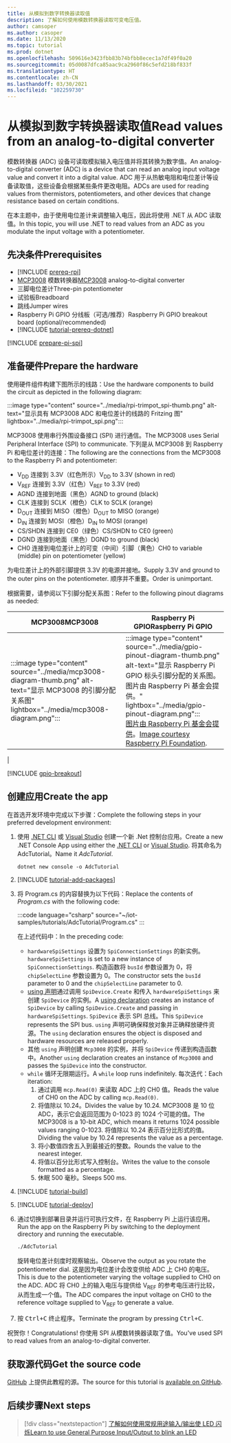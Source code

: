 ```yaml
---
title: 从模拟到数字转换器读取值
description: 了解如何使用模数转换器读取可变电压值。
author: camsoper
ms.author: casoper
ms.date: 11/13/2020
ms.topic: tutorial
ms.prod: dotnet
ms.openlocfilehash: 509616e3423fbb83b74bfbb8ecec1a7df49f0a20
ms.sourcegitcommit: 05d0087dfca85aac9ca2960f86c5efd218bf833f
ms.translationtype: HT
ms.contentlocale: zh-CN
ms.lasthandoff: 03/30/2021
ms.locfileid: "102259730"
---
```

<!--markdownlint-disable DOCSMD011 -->
# <a name="read-values-from-an-analog-to-digital-converter"></a><span data-ttu-id="e51f9-103">从模拟到数字转换器读取值</span><span class="sxs-lookup"><span data-stu-id="e51f9-103">Read values from an analog-to-digital converter</span></span>

<span data-ttu-id="e51f9-104">模数转换器 (ADC) 设备可读取模拟输入电压值并将其转换为数字值。</span><span class="sxs-lookup"><span data-stu-id="e51f9-104">An analog-to-digital converter (ADC) is a device that can read an analog input voltage value and convert it into a digital value.</span></span> <span data-ttu-id="e51f9-105">ADC 用于从热敏电阻和电位差计等设备读取值，这些设备会根据某些条件更改电阻。</span><span class="sxs-lookup"><span data-stu-id="e51f9-105">ADCs are used for reading values from thermistors, potentiometers, and other devices that change resistance based on certain conditions.</span></span>

<span data-ttu-id="e51f9-106">在本主题中，由于使用电位差计来调整输入电压，因此将使用 .NET 从 ADC 读取值。</span><span class="sxs-lookup"><span data-stu-id="e51f9-106">In this topic, you will use .NET to read values from an ADC as you modulate the input voltage with a potentiometer.</span></span>

## <a name="prerequisites"></a><span data-ttu-id="e51f9-107">先决条件</span><span class="sxs-lookup"><span data-stu-id="e51f9-107">Prerequisites</span></span>

- [!INCLUDE [prereq-rpi](../includes/prereq-rpi.md)]
- <span data-ttu-id="e51f9-108">[MCP3008](https://www.microchip.com/wwwproducts/MCP3008) 模数转换器</span><span class="sxs-lookup"><span data-stu-id="e51f9-108">[MCP3008](https://www.microchip.com/wwwproducts/MCP3008) analog-to-digital converter</span></span>
- <span data-ttu-id="e51f9-109">三脚电位差计</span><span class="sxs-lookup"><span data-stu-id="e51f9-109">Three-pin potentiometer</span></span>
- <span data-ttu-id="e51f9-110">试验板</span><span class="sxs-lookup"><span data-stu-id="e51f9-110">Breadboard</span></span>
- <span data-ttu-id="e51f9-111">跳线</span><span class="sxs-lookup"><span data-stu-id="e51f9-111">Jumper wires</span></span>
- <span data-ttu-id="e51f9-112">Raspberry Pi GPIO 分线板（可选/推荐）</span><span class="sxs-lookup"><span data-stu-id="e51f9-112">Raspberry Pi GPIO breakout board (optional/recommended)</span></span>
- [!INCLUDE [tutorial-prereq-dotnet](../includes/tutorial-prereq-dotnet.md)]

[!INCLUDE [prepare-pi-spi](../includes/prepare-pi-spi.md)]

## <a name="prepare-the-hardware"></a><span data-ttu-id="e51f9-113">准备硬件</span><span class="sxs-lookup"><span data-stu-id="e51f9-113">Prepare the hardware</span></span>

<span data-ttu-id="e51f9-114">使用硬件组件构建下图所示的线路：</span><span class="sxs-lookup"><span data-stu-id="e51f9-114">Use the hardware components to build the circuit as depicted in the following diagram:</span></span>

:::image type="content" source="../media/rpi-trimpot_spi-thumb.png" alt-text="显示具有 MCP3008 ADC 和电位差计的线路的 Fritzing 图" lightbox="../media/rpi-trimpot_spi.png":::

<span data-ttu-id="e51f9-116">MCP3008 使用串行外围设备接口 (SPI) 进行通信。</span><span class="sxs-lookup"><span data-stu-id="e51f9-116">The MCP3008 uses Serial Peripheral Interface (SPI) to communicate.</span></span> <span data-ttu-id="e51f9-117">下列是从 MCP3008 到 Raspberry Pi 和电位差计的连接：</span><span class="sxs-lookup"><span data-stu-id="e51f9-117">The following are the connections from the MCP3008 to the Raspberry Pi and potentiometer:</span></span>

- <span data-ttu-id="e51f9-118">V<sub>DD</sub> 连接到 3.3V（红色所示）</span><span class="sxs-lookup"><span data-stu-id="e51f9-118">V<sub>DD</sub> to 3.3V (shown in red)</span></span>
- <span data-ttu-id="e51f9-119">V<sub>REF</sub> 连接到 3.3V（红色）</span><span class="sxs-lookup"><span data-stu-id="e51f9-119">V<sub>REF</sub> to 3.3V (red)</span></span>
- <span data-ttu-id="e51f9-120">AGND 连接到地面（黑色）</span><span class="sxs-lookup"><span data-stu-id="e51f9-120">AGND to ground (black)</span></span>
- <span data-ttu-id="e51f9-121">CLK 连接到 SCLK（橙色）</span><span class="sxs-lookup"><span data-stu-id="e51f9-121">CLK to SCLK (orange)</span></span>
- <span data-ttu-id="e51f9-122">D<sub>OUT</sub> 连接到 MISO（橙色）</span><span class="sxs-lookup"><span data-stu-id="e51f9-122">D<sub>OUT</sub> to MISO (orange)</span></span>
- <span data-ttu-id="e51f9-123">D<sub>IN</sub> 连接到 MOSI（橙色）</span><span class="sxs-lookup"><span data-stu-id="e51f9-123">D<sub>IN</sub> to MOSI (orange)</span></span>
- <span data-ttu-id="e51f9-124">CS/SHDN 连接到 CE0（绿色）</span><span class="sxs-lookup"><span data-stu-id="e51f9-124">CS/SHDN to CE0 (green)</span></span>
- <span data-ttu-id="e51f9-125">DGND 连接到地面（黑色）</span><span class="sxs-lookup"><span data-stu-id="e51f9-125">DGND to ground (black)</span></span>
- <span data-ttu-id="e51f9-126">CH0 连接到电位差计上的可变（中间）引脚（黄色）</span><span class="sxs-lookup"><span data-stu-id="e51f9-126">CH0 to variable (middle) pin on potentiometer (yellow)</span></span>

<span data-ttu-id="e51f9-127">为电位差计上的外部引脚提供 3.3V 的电源并接地。</span><span class="sxs-lookup"><span data-stu-id="e51f9-127">Supply 3.3V and ground to the outer pins on the potentiometer.</span></span> <span data-ttu-id="e51f9-128">顺序并不重要。</span><span class="sxs-lookup"><span data-stu-id="e51f9-128">Order is unimportant.</span></span>

<span data-ttu-id="e51f9-129">根据需要，请参阅以下引脚分配关系图：</span><span class="sxs-lookup"><span data-stu-id="e51f9-129">Refer to the following pinout diagrams as needed:</span></span>

| <span data-ttu-id="e51f9-130">MCP3008</span><span class="sxs-lookup"><span data-stu-id="e51f9-130">MCP3008</span></span>  | <span data-ttu-id="e51f9-131">Raspberry Pi GPIO</span><span class="sxs-lookup"><span data-stu-id="e51f9-131">Raspberry Pi GPIO</span></span> |
|----------|-------------------|
| :::image type="content" source="../media/mcp3008-diagram-thumb.png" alt-text="显示 MCP3008 的引脚分配关系图" lightbox="../media/mcp3008-diagram.png"::: | :::image type="content" source="../media/gpio-pinout-diagram-thumb.png" alt-text="显示 Raspberry Pi GPIO 标头引脚分配的关系图。图片由 Raspberry Pi 基金会提供。" lightbox="../media/gpio-pinout-diagram.png":::<br /><span data-ttu-id="e51f9-134">[图片由 Raspberry Pi 基金会提供](https://www.raspberrypi.org/documentation/usage/gpio/)。</span><span class="sxs-lookup"><span data-stu-id="e51f9-134">[Image courtesy Raspberry Pi Foundation](https://www.raspberrypi.org/documentation/usage/gpio/).</span></span>
 |

[!INCLUDE [gpio-breakout](../includes/gpio-breakout.md)]

## <a name="create-the-app"></a><span data-ttu-id="e51f9-135">创建应用</span><span class="sxs-lookup"><span data-stu-id="e51f9-135">Create the app</span></span>

<span data-ttu-id="e51f9-136">在首选开发环境中完成以下步骤：</span><span class="sxs-lookup"><span data-stu-id="e51f9-136">Complete the following steps in your preferred development environment:</span></span>

1. <span data-ttu-id="e51f9-137">使用 [.NET CLI](../../core/tools/dotnet-new.md) 或 [Visual Studio](../../core/tutorials/with-visual-studio.md) 创建一个新 .Net 控制台应用。</span><span class="sxs-lookup"><span data-stu-id="e51f9-137">Create a new .NET Console App using either the [.NET CLI](../../core/tools/dotnet-new.md) or [Visual Studio](../../core/tutorials/with-visual-studio.md).</span></span> <span data-ttu-id="e51f9-138">将其命名为 AdcTutorial。</span><span class="sxs-lookup"><span data-stu-id="e51f9-138">Name it *AdcTutorial*.</span></span>

    ```dotnetcli
    dotnet new console -o AdcTutorial
    ```

1. [!INCLUDE [tutorial-add-packages](../includes/tutorial-add-packages.md)]
1. <span data-ttu-id="e51f9-139">将 Program.cs 的内容替换为以下代码：</span><span class="sxs-lookup"><span data-stu-id="e51f9-139">Replace the contents of *Program.cs* with the following code:</span></span>

    :::code language="csharp" source="~/iot-samples/tutorials/AdcTutorial/Program.cs" :::

    <span data-ttu-id="e51f9-140">在上述代码中：</span><span class="sxs-lookup"><span data-stu-id="e51f9-140">In the preceding code:</span></span>

    - <span data-ttu-id="e51f9-141">`hardwareSpiSettings` 设置为 `SpiConnectionSettings` 的新实例。</span><span class="sxs-lookup"><span data-stu-id="e51f9-141">`hardwareSpiSettings` is set to a new instance of `SpiConnectionSettings`.</span></span> <span data-ttu-id="e51f9-142">构造函数将 `busId` 参数设置为 0，将 `chipSelectLine` 参数设置为 0。</span><span class="sxs-lookup"><span data-stu-id="e51f9-142">The constructor sets the `busId` parameter to 0 and the `chipSelectLine` parameter to 0.</span></span>
    - <span data-ttu-id="e51f9-143">[using 声明](../../csharp/whats-new/csharp-8.md#using-declarations)通过调用 `SpiDevice.Create` 和传入 `hardwareSpiSettings` 来创建 `SpiDevice` 的实例。</span><span class="sxs-lookup"><span data-stu-id="e51f9-143">A [using declaration](../../csharp/whats-new/csharp-8.md#using-declarations) creates an instance of `SpiDevice` by calling `SpiDevice.Create` and passing in `hardwareSpiSettings`.</span></span> <span data-ttu-id="e51f9-144">`SpiDevice` 表示 SPI 总线。</span><span class="sxs-lookup"><span data-stu-id="e51f9-144">This `SpiDevice` represents the SPI bus.</span></span> <span data-ttu-id="e51f9-145">`using` 声明可确保释放对象并正确释放硬件资源。</span><span class="sxs-lookup"><span data-stu-id="e51f9-145">The `using` declaration ensures the object is disposed and hardware resources are released properly.</span></span>
    - <span data-ttu-id="e51f9-146">其他 `using` 声明创建 `Mcp3008` 的实例，并将 `SpiDevice` 传递到构造函数中。</span><span class="sxs-lookup"><span data-stu-id="e51f9-146">Another `using` declaration creates an instance of `Mcp3008` and passes the `SpiDevice` into the constructor.</span></span>
    - <span data-ttu-id="e51f9-147">`while` 循环无限期运行。</span><span class="sxs-lookup"><span data-stu-id="e51f9-147">A `while` loop runs indefinitely.</span></span> <span data-ttu-id="e51f9-148">每次迭代：</span><span class="sxs-lookup"><span data-stu-id="e51f9-148">Each iteration:</span></span>
        1. <span data-ttu-id="e51f9-149">通过调用 `mcp.Read(0)` 来读取 ADC 上的 CH0 值。</span><span class="sxs-lookup"><span data-stu-id="e51f9-149">Reads the value of CH0 on the ADC by calling `mcp.Read(0)`.</span></span>
        1. <span data-ttu-id="e51f9-150">将值除以 10.24。</span><span class="sxs-lookup"><span data-stu-id="e51f9-150">Divides the value by 10.24.</span></span> <span data-ttu-id="e51f9-151">MCP3008 是 10 位 ADC，表示它会返回范围为 0-1023 的 1024 个可能的值。</span><span class="sxs-lookup"><span data-stu-id="e51f9-151">The MCP3008 is a 10-bit ADC, which means it returns 1024 possible values ranging 0-1023.</span></span> <span data-ttu-id="e51f9-152">将值除以 10.24 表示百分比形式的值。</span><span class="sxs-lookup"><span data-stu-id="e51f9-152">Dividing the value by 10.24 represents the value as a percentage.</span></span>
        1. <span data-ttu-id="e51f9-153">将小数值四舍五入到最接近的整数。</span><span class="sxs-lookup"><span data-stu-id="e51f9-153">Rounds the value to the nearest integer.</span></span>
        1. <span data-ttu-id="e51f9-154">将值以百分比形式写入控制台。</span><span class="sxs-lookup"><span data-stu-id="e51f9-154">Writes the value to the console formatted as a percentage.</span></span>
        1. <span data-ttu-id="e51f9-155">休眠 500 毫秒。</span><span class="sxs-lookup"><span data-stu-id="e51f9-155">Sleeps 500 ms.</span></span>

1. [!INCLUDE [tutorial-build](../includes/tutorial-build.md)]
1. [!INCLUDE [tutorial-deploy](../includes/tutorial-deploy.md)]
1. <span data-ttu-id="e51f9-156">通过切换到部署目录并运行可执行文件，在 Raspberry Pi 上运行该应用。</span><span class="sxs-lookup"><span data-stu-id="e51f9-156">Run the app on the Raspberry Pi by switching to the deployment directory and running the executable.</span></span>

    ```bash
    ./AdcTutorial
    ```

    <span data-ttu-id="e51f9-157">旋转电位差计刻度时观察输出。</span><span class="sxs-lookup"><span data-stu-id="e51f9-157">Observe the output as you rotate the potentiometer dial.</span></span> <span data-ttu-id="e51f9-158">这是因为电位差计会改变供给 ADC 上 CH0 的电压。</span><span class="sxs-lookup"><span data-stu-id="e51f9-158">This is due to the potentiometer varying the voltage supplied to CH0 on the ADC.</span></span> <span data-ttu-id="e51f9-159">ADC 将 CH0 上的输入电压与提供给 V<sub>REF</sub> 的参考电压进行比较，从而生成一个值。</span><span class="sxs-lookup"><span data-stu-id="e51f9-159">The ADC compares the input voltage on CH0 to the reference voltage supplied to V<sub>REF</sub> to generate a value.</span></span>

1. <span data-ttu-id="e51f9-160">按 <kbd>Ctrl+C</kbd> 终止程序。</span><span class="sxs-lookup"><span data-stu-id="e51f9-160">Terminate the program by pressing <kbd>Ctrl+C</kbd>.</span></span>

<span data-ttu-id="e51f9-161">祝贺你！</span><span class="sxs-lookup"><span data-stu-id="e51f9-161">Congratulations!</span></span> <span data-ttu-id="e51f9-162">你使用 SPI 从模数转换器读取了值。</span><span class="sxs-lookup"><span data-stu-id="e51f9-162">You've used SPI to read values from an analog-to-digital converter.</span></span>

## <a name="get-the-source-code"></a><span data-ttu-id="e51f9-163">获取源代码</span><span class="sxs-lookup"><span data-stu-id="e51f9-163">Get the source code</span></span>

<span data-ttu-id="e51f9-164">[GitHub](https://github.com/MicrosoftDocs/dotnet-iot-assets/tree/master/tutorials/AdcTutorial) 上提供此教程的源。</span><span class="sxs-lookup"><span data-stu-id="e51f9-164">The source for this tutorial is [available on GitHub](https://github.com/MicrosoftDocs/dotnet-iot-assets/tree/master/tutorials/AdcTutorial).</span></span>

## <a name="next-steps"></a><span data-ttu-id="e51f9-165">后续步骤</span><span class="sxs-lookup"><span data-stu-id="e51f9-165">Next steps</span></span>

> [!div class="nextstepaction"]
> [<span data-ttu-id="e51f9-166">了解如何使用常规用途输入/输出使 LED 闪烁</span><span class="sxs-lookup"><span data-stu-id="e51f9-166">Learn to use General Purpose Input/Output to blink an LED</span></span>](../tutorials/blink-led.md)
